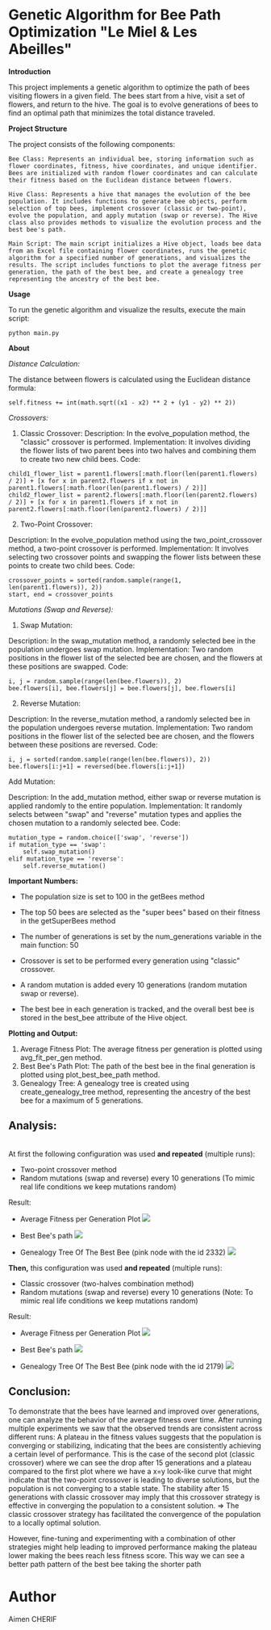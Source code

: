 # Genetic Algorithm for Bee Path Optimization "Le Miel & Les Abeilles"

<b>Introduction</b>

This project implements a genetic algorithm to optimize the path of bees visiting flowers in a given field. 
The bees start from a hive, visit a set of flowers, and return to the hive.
The goal is to evolve generations of bees to find an optimal path that minimizes the total distance traveled.


<b>Project Structure</b>

The project consists of the following components:

    Bee Class: Represents an individual bee, storing information such as flower coordinates, fitness, hive coordinates, and unique identifier. Bees are initialized with random flower coordinates and can calculate their fitness based on the Euclidean distance between flowers.

    Hive Class: Represents a hive that manages the evolution of the bee population. It includes functions to generate bee objects, perform selection of top bees, implement crossover (classic or two-point), evolve the population, and apply mutation (swap or reverse). The Hive class also provides methods to visualize the evolution process and the best bee's path.

    Main Script: The main script initializes a Hive object, loads bee data from an Excel file containing flower coordinates, runs the genetic algorithm for a specified number of generations, and visualizes the results. The script includes functions to plot the average fitness per generation, the path of the best bee, and create a genealogy tree representing the ancestry of the best bee.

<b>Usage</b>

To run the genetic algorithm and visualize the results, execute the main script:
````
python main.py
````

<b>About</b>
<br>

*Distance Calculation:*

The distance between flowers is calculated using the Euclidean distance formula:
````
self.fitness += int(math.sqrt((x1 - x2) ** 2 + (y1 - y2) ** 2))
````

*Crossovers:*

1) Classic Crossover:
Description: In the evolve_population method, the "classic" crossover is performed.
Implementation: It involves dividing the flower lists of two parent bees into two halves and combining them to create two new child bees.
Code:
````
child1_flower_list = parent1.flowers[:math.floor(len(parent1.flowers) / 2)] + [x for x in parent2.flowers if x not in parent1.flowers[:math.floor(len(parent1.flowers) / 2)]]
child2_flower_list = parent2.flowers[:math.floor(len(parent2.flowers) / 2)] + [x for x in parent1.flowers if x not in parent2.flowers[:math.floor(len(parent2.flowers) / 2)]]
````

2) Two-Point Crossover:

Description: In the evolve_population method using the two_point_crossover method, a two-point crossover is performed.
Implementation: It involves selecting two crossover points and swapping the flower lists between these points to create two child bees.
Code:
````
crossover_points = sorted(random.sample(range(1, len(parent1.flowers)), 2))
start, end = crossover_points
````

*Mutations (Swap and Reverse):*

1) Swap Mutation:

Description: In the swap_mutation method, a randomly selected bee in the population undergoes swap mutation.
Implementation: Two random positions in the flower list of the selected bee are chosen, and the flowers at these positions are swapped.
Code:

````
i, j = random.sample(range(len(bee.flowers)), 2)
bee.flowers[i], bee.flowers[j] = bee.flowers[j], bee.flowers[i]
````
2) Reverse Mutation:

Description: In the reverse_mutation method, a randomly selected bee in the population undergoes reverse mutation.
Implementation: Two random positions in the flower list of the selected bee are chosen, and the flowers between these positions are reversed.
Code:
````
i, j = sorted(random.sample(range(len(bee.flowers)), 2))
bee.flowers[i:j+1] = reversed(bee.flowers[i:j+1])
````
Add Mutation:

Description: In the add_mutation method, either swap or reverse mutation is applied randomly to the entire population.
Implementation: It randomly selects between "swap" and "reverse" mutation types and applies the chosen mutation to a randomly selected bee.
Code:
````
mutation_type = random.choice(['swap', 'reverse'])
if mutation_type == 'swap':
    self.swap_mutation()
elif mutation_type == 'reverse':
    self.reverse_mutation()
````

**Important Numbers:**

- The population size is set to 100 in the getBees method

- The top 50 bees are selected as the "super bees" based on their fitness in the getSuperBees method

- The number of generations is set by the num_generations variable in the main function: 50

- Crossover is set to be performed every generation using "classic" crossover. 

- A random mutation is added every 10 generations (random mutation swap or reverse).

- The best bee in each generation is tracked, and the overall best bee is stored in the best_bee attribute of the Hive object.


<b>Plotting and Output:</b>
1) Average Fitness Plot:
The average fitness per generation is plotted using avg_fit_per_gen method.
2) Best Bee's Path Plot:
The path of the best bee in the final generation is plotted using plot_best_bee_path method.
3) Genealogy Tree:
A genealogy tree is created using create_genealogy_tree method, representing the ancestry of the best bee for a maximum of 5 generations.


## Analysis:
<br>
At first the following configuration was used <b>and repeated</b> (multiple runs):

- Two-point crossover method
- Random mutations (swap and reverse) every 10 generations
  (To mimic real life conditions we keep mutations random)

Result:
- Average Fitness per Generation Plot
![](Images/avg_fitness_twopts.png)

- Best Bee's path
![](Images/best_bee_path_twopts.png)

- Genealogy Tree Of The Best Bee (pink node with the id 2332)
![](Images/genealogy_tree_best_bee_twopts.png)


<b>Then,</b> this configuration was used <b>and repeated</b> (multiple runs):

- Classic crossover (two-halves combination method)
- Random mutations (swap and reverse) every 10 generations
(Note: To mimic real life conditions we keep mutations random)

Result:
- Average Fitness per Generation Plot
![](Images/avg_fitness.png)

- Best Bee's path
![](Images/best_bee_path.png)

- Genealogy Tree Of The Best Bee (pink node with the id 2179)
![](Images/genealogy_tree_best_bee.png)


## Conclusion:

To demonstrate that the bees have learned and improved over generations, one can analyze the behavior of the average fitness over time.
After running multiple experiments we saw that the observed trends are consistent across different runs:
A plateau in the fitness values suggests that the population is converging or stabilizing, indicating that the bees are consistently achieving a certain level of performance.
This is the case of the second plot (classic crossover) where we can see the drop after 15 generations and a plateau compared to the first plot where we have
a x=y look-like curve that might indicate that the two-point crossover is leading to diverse solutions, but the population is not converging to a stable state.
The stability after 15 generations with classic crossover may imply that this crossover strategy is effective in converging the population to a consistent solution.
=> The classic crossover strategy has facilitated the convergence of the population to a locally optimal solution.

However, fine-tuning and experimenting with a combination of other strategies might help leading to improved performance making the plateau lower
making the bees reach less fitness score. This way we can see a better path pattern of the best bee taking the shorter path


# Author 
Aimen CHERIF

